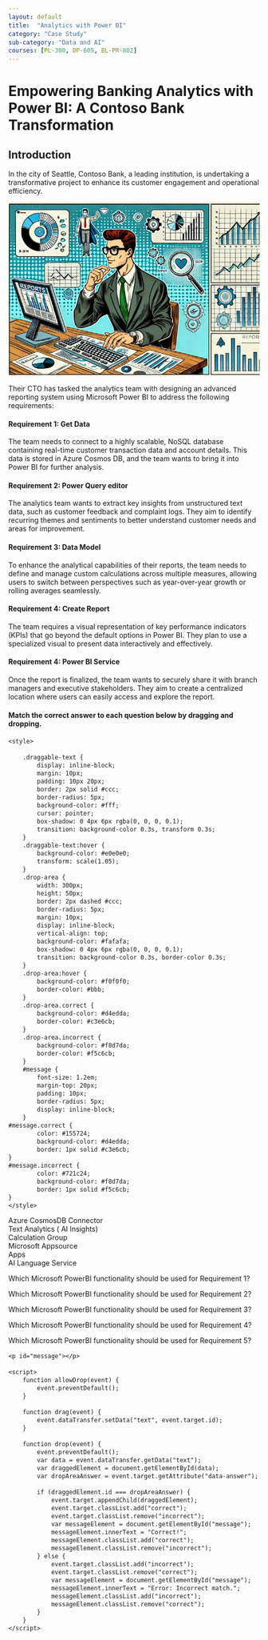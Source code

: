```yaml
---
layout: default
title:  "Analytics with Power BI"
category: "Case Study"
sub-category: "Data and AI"
courses: [PL-300, DP-605, BL-PR-802]
---
```

# Empowering Banking Analytics with Power BI: A Contoso Bank Transformation

## Introduction
In the city of Seattle, Contoso Bank, a leading institution, is undertaking a transformative project to enhance its customer engagement and operational efficiency.

<a href="./images/pb1.png">
  <img src="./images/pb1.png" alt="man analysing the reports" class="img-fluid">
</a>

Their CTO has tasked the analytics team with designing an advanced reporting system using Microsoft Power BI to address the following requirements:

#### Requirement 1: Get Data
The team needs to connect to a highly scalable, NoSQL database containing real-time customer transaction data and account details. This data is stored in Azure Cosmos DB, and the team wants to bring it into Power BI for further analysis.

#### Requirement 2: Power Query editor
The analytics team wants to extract key insights from unstructured text data, such as customer feedback and complaint logs. They aim to identify recurring themes and sentiments to better understand customer needs and areas for improvement.

#### Requirement 3: Data Model
To enhance the analytical capabilities of their reports, the team needs to define and manage custom calculations across multiple measures, allowing users to switch between perspectives such as year-over-year growth or rolling averages seamlessly.

#### Requirement 4: Create Report
The team requires a visual representation of key performance indicators (KPIs) that go beyond the default options in Power BI. They plan to use a specialized visual to present data interactively and effectively.

#### Requirement 4: Power BI Service
Once the report is finalized, the team wants to securely share it with branch managers and executive stakeholders. They aim to create a centralized location where users can easily access and explore the report.


#### Match the correct answer to each question below by dragging and dropping.

<html lang="en">
<head>
    <meta charset="UTF-8">
    <meta name="viewport" content="width=device-width, initial-scale=1.0">
    
    <style>

        .draggable-text {
            display: inline-block;
            margin: 10px;
            padding: 10px 20px;
            border: 2px solid #ccc;
            border-radius: 5px;
            background-color: #fff;
            cursor: pointer;
            box-shadow: 0 4px 6px rgba(0, 0, 0, 0.1);
            transition: background-color 0.3s, transform 0.3s;
        }
        .draggable-text:hover {
            background-color: #e0e0e0;
            transform: scale(1.05);
        }
        .drop-area {
            width: 300px;
            height: 50px;
            border: 2px dashed #ccc;
            border-radius: 5px;
            margin: 10px;
            display: inline-block;
            vertical-align: top;
            background-color: #fafafa;
            box-shadow: 0 4px 6px rgba(0, 0, 0, 0.1);
            transition: background-color 0.3s, border-color 0.3s;
        }
        .drop-area:hover {
            background-color: #f0f0f0;
            border-color: #bbb;
        }
        .drop-area.correct {
            background-color: #d4edda;
            border-color: #c3e6cb;
        }
        .drop-area.incorrect {
            background-color: #f8d7da;
            border-color: #f5c6cb;
        }
        #message {
            font-size: 1.2em;
            margin-top: 20px;
            padding: 10px;
            border-radius: 5px;
            display: inline-block;
        }
    #message.correct {
            color: #155724;
            background-color: #d4edda;
            border: 1px solid #c3e6cb;
    }
    #message.incorrect {
            color: #721c24;
            background-color: #f8d7da;
            border: 1px solid #f5c6cb;
    }
    </style>
</head>
<body>
    <div>
        <div class="draggable-text" draggable="true" ondragstart="drag(event)" id="azureDataFabrics">Azure CosmosDB Connector</div>
        <div class="draggable-text" draggable="true" ondragstart="drag(event)" id="azureSynapse">Text Analytics ( AI Insights)</div>
        <div class="draggable-text" draggable="true" ondragstart="drag(event)" id="crmSocialSales">Calculation Group</div>
        <div class="draggable-text" draggable="true" ondragstart="drag(event)" id="azurePurview">Microsoft Appsource</div>
        <div class="draggable-text" draggable="true" ondragstart="drag(event)" id="synapseSpark">Apps</div>
        <div class="draggable-text" draggable="true" ondragstart="drag(event)" id="synapseSpark1">AI Language Service</div>
    </div>
    <div>
        <p>Which Microsoft PowerBI functionality should be used for Requirement 1?</p>
        <div class="drop-area" ondrop="drop(event)" ondragover="allowDrop(event)" data-answer="azureDataFabrics"></div>
    </div>
    <div>
        <p>Which Microsoft PowerBI functionality should be used for Requirement 2?</p>
        <div class="drop-area" ondrop="drop(event)" ondragover="allowDrop(event)" data-answer="azureSynapse"></div>
    </div>
    <div>
        <p>Which Microsoft PowerBI functionality should be used for Requirement 3?</p>
        <div class="drop-area" ondrop="drop(event)" ondragover="allowDrop(event)" data-answer="crmSocialSales"></div>
    </div>
    <div>
        <p>Which Microsoft PowerBI functionality should be used for Requirement 4?</p>
        <div class="drop-area" ondrop="drop(event)" ondragover="allowDrop(event)" data-answer="azurePurview"></div>
    </div>
     <div>
        <p>Which Microsoft PowerBI functionality should be used for Requirement 5?</p>
        <div class="drop-area" ondrop="drop(event)" ondragover="allowDrop(event)" data-answer="synapseSpark"></div>
    </div>
   
    <p id="message"></p>

    <script>
        function allowDrop(event) {
            event.preventDefault();
        }

        function drag(event) {
            event.dataTransfer.setData("text", event.target.id);
        }

        function drop(event) {
            event.preventDefault();
            var data = event.dataTransfer.getData("text");
            var draggedElement = document.getElementById(data);
            var dropAreaAnswer = event.target.getAttribute("data-answer");

            if (draggedElement.id === dropAreaAnswer) {
                event.target.appendChild(draggedElement);
                event.target.classList.add("correct");
                event.target.classList.remove("incorrect");
                var messageElement = document.getElementById("message");
                messageElement.innerText = "Correct!";
                messageElement.classList.add("correct");
                messageElement.classList.remove("incorrect");
            } else {
                event.target.classList.add("incorrect");
                event.target.classList.remove("correct");
                var messageElement = document.getElementById("message");
                messageElement.innerText = "Error: Incorrect match.";
                messageElement.classList.add("incorrect");
                messageElement.classList.remove("correct");
            }
        }
    </script>
</body>
</html>
